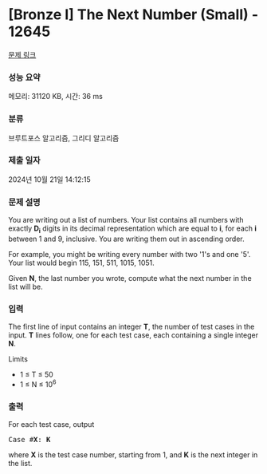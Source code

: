 # [Bronze I] The Next Number (Small) - 12645 

[문제 링크](https://www.acmicpc.net/problem/12645) 

### 성능 요약

메모리: 31120 KB, 시간: 36 ms

### 분류

브루트포스 알고리즘, 그리디 알고리즘

### 제출 일자

2024년 10월 21일 14:12:15

### 문제 설명

<p>You are writing out a list of numbers. Your list contains all numbers with exactly <strong>D<sub>i</sub></strong> digits in its decimal representation which are equal to <strong>i</strong>, for each <strong>i</strong> between 1 and 9, inclusive. You are writing them out in ascending order.</p>

<p>For example, you might be writing every number with two '1's and one '5'. Your list would begin 115, 151, 511, 1015, 1051.</p>

<p>Given <strong>N</strong>, the last number you wrote, compute what the next number in the list will be.</p>

### 입력 

 <p>The first line of input contains an integer <strong>T</strong>, the number of test cases in the input. <strong>T</strong> lines follow, one for each test case, each containing a single integer <strong>N</strong>.</p>

<p>Limits</p>

<ul>
	<li>1 ≤ T ≤ 50</li>
	<li>1 ≤ N ≤ 10<sup>6</sup></li>
</ul>

### 출력 

 <p>For each test case, output </p>

<pre>Case #<strong>X</strong>: <strong>K</strong></pre>

<p>where <strong>X</strong> is the test case number, starting from 1, and <strong>K</strong> is the next integer in the list.</p>

